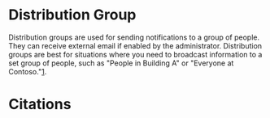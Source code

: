 # Distribution Group
Distribution groups are used for sending notifications to a group of people. They can receive external email if enabled by the administrator.
Distribution groups are best for situations where you need to broadcast information to a set group of people, such as "People in Building A" or "Everyone at Contoso."[1].

# Citations
[1]: https://learn.microsoft.com/en-us/microsoft-365/admin/create-groups/compare-groups?view=o365-worldwide#distribution-groups
